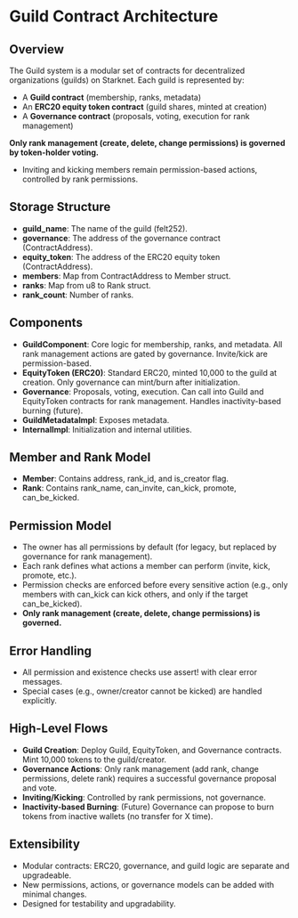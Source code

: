 # Guild Contract Architecture

## Overview

The Guild system is a modular set of contracts for decentralized organizations (guilds) on Starknet. Each guild is represented by:
- A **Guild contract** (membership, ranks, metadata)
- An **ERC20 equity token contract** (guild shares, minted at creation)
- A **Governance contract** (proposals, voting, execution for rank management)

**Only rank management (create, delete, change permissions) is governed by token-holder voting.**

- Inviting and kicking members remain permission-based actions, controlled by rank permissions.

## Storage Structure

- **guild_name**: The name of the guild (felt252).
- **governance**: The address of the governance contract (ContractAddress).
- **equity_token**: The address of the ERC20 equity token (ContractAddress).
- **members**: Map from ContractAddress to Member struct.
- **ranks**: Map from u8 to Rank struct.
- **rank_count**: Number of ranks.

## Components

- **GuildComponent**: Core logic for membership, ranks, and metadata. All rank management actions are gated by governance. Invite/kick are permission-based.
- **EquityToken (ERC20)**: Standard ERC20, minted 10,000 to the guild at creation. Only governance can mint/burn after initialization.
- **Governance**: Proposals, voting, execution. Can call into Guild and EquityToken contracts for rank management. Handles inactivity-based burning (future).
- **GuildMetadataImpl**: Exposes metadata.
- **InternalImpl**: Initialization and internal utilities.

## Member and Rank Model

- **Member**: Contains address, rank_id, and is_creator flag.
- **Rank**: Contains rank_name, can_invite, can_kick, promote, can_be_kicked.

## Permission Model

- The owner has all permissions by default (for legacy, but replaced by governance for rank management).
- Each rank defines what actions a member can perform (invite, kick, promote, etc.).
- Permission checks are enforced before every sensitive action (e.g., only members with can_kick can kick others, and only if the target can_be_kicked).
- **Only rank management (create, delete, change permissions) is governed.**

## Error Handling

- All permission and existence checks use assert! with clear error messages.
- Special cases (e.g., owner/creator cannot be kicked) are handled explicitly.

## High-Level Flows

- **Guild Creation**: Deploy Guild, EquityToken, and Governance contracts. Mint 10,000 tokens to the guild/creator.
- **Governance Actions**: Only rank management (add rank, change permissions, delete rank) requires a successful governance proposal and vote.
- **Inviting/Kicking**: Controlled by rank permissions, not governance.
- **Inactivity-based Burning**: (Future) Governance can propose to burn tokens from inactive wallets (no transfer for X time).

## Extensibility

- Modular contracts: ERC20, governance, and guild logic are separate and upgradeable.
- New permissions, actions, or governance models can be added with minimal changes.
- Designed for testability and upgradability.
